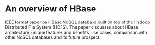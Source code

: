 # An overview of HBase
IEEE format paper on HBase NoSQL database built on top of the Hadoop Distributed File System (HDFS). 
The paper  discusses about HBase architecture, unique features and benefits, use cases, comparison with other NoSQL databases and its future prospect.
